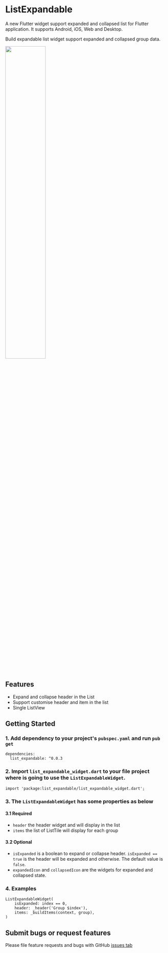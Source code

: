 # ListExpandable

A new Flutter widget support expanded and collapsed list for Flutter application. It supports Android, iOS, Web and Desktop.

Build expandable list widget support expanded and collapsed group data. 

[<img src="https://img.youtube.com/vi/TNKTw0Stv0w/maxresdefault.jpg" width="50%">](https://youtu.be/TNKTw0Stv0w)


## Features

- Expand and collapse header in the List
- Support customise header and item in the list
- Single ListView

## Getting Started

### 1. Add dependency to your project's `pubspec.yaml` and run `pub get`

```
dependencies:
  list_expandable: ^0.0.3
```

### 2. Import `list_expandable_widget.dart` to your file project where is going to use the `ListExpandableWidget`.

```
import 'package:list_expandable/list_expandable_widget.dart';
```

### 3. The `ListExpandableWidget` has some properties as below

#### 3.1 Required
* `header` the header widget and will display in the list
* `items` the list of ListTile will display for each group

#### 3.2 Optional
* `isExpanded` is a boolean to expand or collapse header. `isExpanded == true` is the header will be expanded and otherwise. The default value is `false`.
* `expandedIcon` and `collapsedIcon` are the widgets for expanded and collapsed state. 

### 4. Examples
```
ListExpandableWidget(
    isExpanded: index == 0,
    header: _header('Group $index'),
    items: _buildItems(context, group),
)
```

## Submit bugs or request features
Please file feature requests and bugs with GitHub [issues tab](https://github.com/liemvo/list_expandable/issues)

